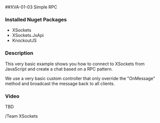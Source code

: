 ##XVA-01-03 Simple RPC

### Installed Nuget Packages

- XSockets
- XSockets.JsApi
- KnockoutJS

### Description

This very basic example shows you how to connect to XSockets from JavaScript and create a chat based on a RPC pattern.

We use a very basic custom controller that only override the "OnMessage" method and broadcast the message back to all clients.

### Video

TBD

/Team XSockets


